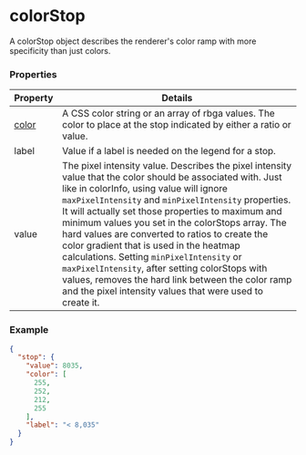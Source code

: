 # colorStop

A colorStop object describes the renderer's color ramp with more specificity than just colors.

### Properties

| Property | Details
| --- | ---
| [color](color.md) | A CSS color string or an array of rbga values. The color to place at the stop indicated by either a ratio or value.
| label | Value if a label is needed on the legend for a stop.
| value | The pixel intensity value. Describes the pixel intensity value that the color should be associated with. Just like in colorInfo, using value will ignore `maxPixelIntensity` and `minPixelIntensity` properties. It will actually set those properties to maximum and minimum values you set in the colorStops array. The hard values are converted to ratios to create the color gradient that is used in the heatmap calculations. Setting `minPixelIntensity` or `maxPixelIntensity`, after setting colorStops with values, removes the hard link between the color ramp and the pixel intensity values that were used to create it.


### Example

```json
{
  "stop": {
    "value": 8035,
    "color": [
      255,
      252,
      212,
      255
    ],
    "label": "< 8,035"
  }
}
```

